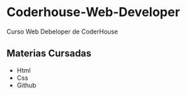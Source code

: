 # Coderhouse-Web-Developer
Curso Web Debeloper de CoderHouse
## Materias Cursadas
- Html
- Css
- Github